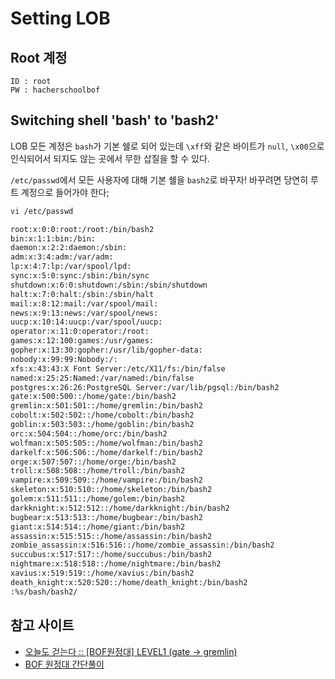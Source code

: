 # Setting LOB

## Root 계정
```
ID : root
PW : hacherschoolbof 
```

## Switching shell 'bash' to 'bash2'

LOB 모든 계정은 `bash`가 기본 쉘로 되어 있는데 `\xff`와 같은 바이트가 `null`, `\x00`으로 인식되어서 되지도 않는 곳에서 무한 삽질을 할 수 있다.

`/etc/passwd`에서 모든 사용자에 대해 기본 쉘을 `bash2`로 바꾸자! 바꾸려면 당연히 루트 계정으로 들어가야 한다;

```sh
vi /etc/passwd

root:x:0:0:root:/root:/bin/bash2
bin:x:1:1:bin:/bin:
daemon:x:2:2:daemon:/sbin:
adm:x:3:4:adm:/var/adm:
lp:x:4:7:lp:/var/spool/lpd:
sync:x:5:0:sync:/sbin:/bin/sync
shutdown:x:6:0:shutdown:/sbin:/sbin/shutdown
halt:x:7:0:halt:/sbin:/sbin/halt
mail:x:8:12:mail:/var/spool/mail:
news:x:9:13:news:/var/spool/news:
uucp:x:10:14:uucp:/var/spool/uucp:
operator:x:11:0:operator:/root:
games:x:12:100:games:/usr/games:
gopher:x:13:30:gopher:/usr/lib/gopher-data:
nobody:x:99:99:Nobody:/:
xfs:x:43:43:X Font Server:/etc/X11/fs:/bin/false
named:x:25:25:Named:/var/named:/bin/false
postgres:x:26:26:PostgreSQL Server:/var/lib/pgsql:/bin/bash2
gate:x:500:500::/home/gate:/bin/bash2
gremlin:x:501:501::/home/gremlin:/bin/bash2
cobolt:x:502:502::/home/cobolt:/bin/bash2
goblin:x:503:503::/home/goblin:/bin/bash2
orc:x:504:504::/home/orc:/bin/bash2
wolfman:x:505:505::/home/wolfman:/bin/bash2
darkelf:x:506:506::/home/darkelf:/bin/bash2
orge:x:507:507::/home/orge:/bin/bash2
troll:x:508:508::/home/troll:/bin/bash2
vampire:x:509:509::/home/vampire:/bin/bash2
skeleton:x:510:510::/home/skeleton:/bin/bash2
golem:x:511:511::/home/golem:/bin/bash2
darkknight:x:512:512::/home/darkknight:/bin/bash2
bugbear:x:513:513::/home/bugbear:/bin/bash2
giant:x:514:514::/home/giant:/bin/bash2
assassin:x:515:515::/home/assassin:/bin/bash2
zombie_assassin:x:516:516::/home/zombie_assassin:/bin/bash2
succubus:x:517:517::/home/succubus:/bin/bash2
nightmare:x:518:518::/home/nightmare:/bin/bash2
xavius:x:519:519::/home/xavius:/bin/bash2
death_knight:x:520:520::/home/death_knight:/bin/bash2
:%s/bash/bash2/
```

## 참고 사이트
- [오늘도 걷는다 :: [BOF원정대] LEVEL1 (gate -> gremlin)](http://ddubucker.tistory.com/entry/BOF%EC%9B%90%EC%A0%95%EB%8C%80-LEVEL1-gate-gremlin-simple-bof)
- [BOF 원정대 간단풀이](https://docs.google.com/document/d/1DaTxDdOsvZk39LLdO6qLoywEbiNAHU32nKajpdxX_Wg/edit)